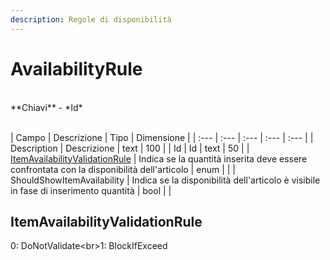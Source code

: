 ```yaml
---
description: Regole di disponibilità
---
```

# AvailabilityRule

<br>
**Chiavi**
- *Id*
<br><br>

| Campo | Descrizione | Tipo | Dimensione | 
| :--- | :--- | :--- | :--- | :--- |
| Description | Descrizione | text | 100 |
| Id | Id | text | 50 |
| [ItemAvailabilityValidationRule](#itemavailabilityvalidationrule) | Indica se la quantità inserita deve essere confrontata con la disponibilità dell'articolo | enum |  |
| ShouldShowItemAvailability | Indica se la disponibilità dell'articolo è visibile in fase di inserimento quantità | bool |  |

ItemAvailabilityValidationRule
---
0: DoNotValidate<br&gt;1: BlockIfExceed


